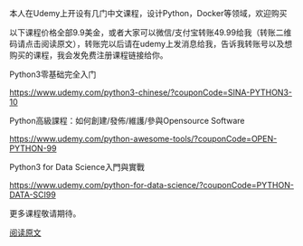 本人在Udemy上开设有几门中文课程，设计Python，Docker等领域，欢迎购买

以下课程价格全部9.9美金，或者大家可以微信/支付宝转账49.99给我（转账二维码请点击阅读原文），转账完以后请在udemy上发消息给我，告诉我转账号以及想购买的课程，我会发免费注册课程链接给你。

Python3零基础完全入门

https://www.udemy.com/python3-chinese/?couponCode=SINA-PYTHON3-10

Python高級課程：如何創建/發佈/維護/參與Opensource Software

https://www.udemy.com/python-awesome-tools/?couponCode=OPEN-PYTHON-99

Python3 for Data Science入門與實戰

https://www.udemy.com/python-for-data-science/?couponCode=PYTHON-DATA-SCI99

更多课程敬请期待。

[阅读原文](https://github.com/udemy-course/WeChat-AliPay-QRCode/blob/master/README.md)
